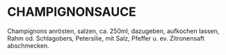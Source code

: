 # CHAMPIGNONSAUCE

Champignons anrösten, salzen, ca. 250ml, dazugeben, aufkochen lassen,
Rahm od. Schlagobers, Petersilie, mit Salz, Pfeffer u. ev. Zitronensaft
abschmecken.

